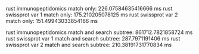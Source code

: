 
rust immunopeptidomics match only: 226.07584635416666 ms
rust swissprot var 1 match only: 175.210205078125 ms
rust swissprot var 2 match only: 151.49943033854166 ms

rust immunopeptidomics match and search subtree: 861712.7821858724 ms
rust swissprot var 1 match and search subtree: 287.7971191406 ms
rust swissprot var 2 match and search subtree: 210.38191731770834 ms